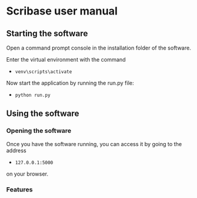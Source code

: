 # Scribase user manual

## Starting the software
Open a command prompt console in the installation folder of the software.

Enter the virtual environment with the command

* `venv\scripts\activate`

Now start the application by running the run.py file:

* `python run.py`

## Using the software

### Opening the software
Once you have the software running, you can access it by going to the address

* `127.0.0.1:5000`

on your browser.

### Features
